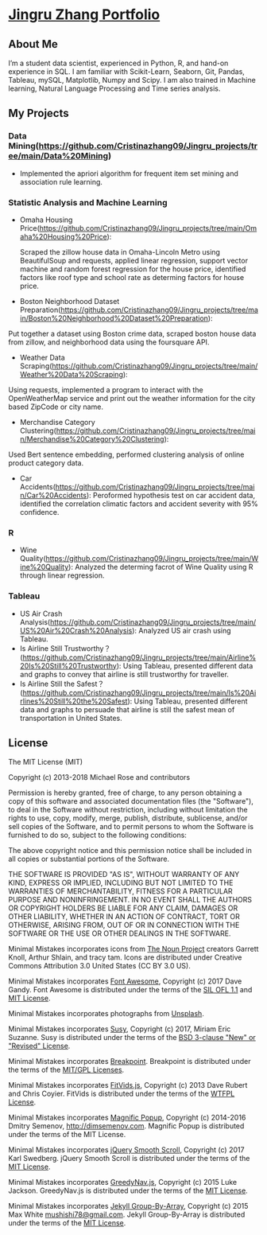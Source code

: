 # [Jingru Zhang Portfolio](https://cristinazhang09.github.io/)

## About Me

I’m a student data scientist, experienced in Python, R, and hand-on experience in SQL. I am familiar with Scikit-Learn, Seaborn, Git, Pandas, Tableau, mySQL, Matplotlib, Numpy 
and Scipy. I am also trained in Machine learning, Natural Language Processing and Time series analysis.

## My Projects

### Data Mining(https://github.com/Cristinazhang09/Jingru_projects/tree/main/Data%20Mining)
- Implemented the apriori algorithm for frequent item set mining and association rule learning.

### Statistic Analysis and Machine Learning
- Omaha Housing Price(https://github.com/Cristinazhang09/Jingru_projects/tree/main/Omaha%20Housing%20Price): 
  
  Scraped the zillow house data in Omaha-Lincoln Metro using BeautifulSoup and requests, applied linear regression, support vector machine and random forest regression for the house price, identified factors like roof type and school rate as determing factors for house price.
- Boston Neighborhood Dataset Preparation(https://github.com/Cristinazhang09/Jingru_projects/tree/main/Boston%20Neighborhood%20Dataset%20Preparation): 

Put together a dataset using Boston crime data, scraped boston house data from zillow, and neighborhood data using the foursquare API. 
- Weather Data Scraping(https://github.com/Cristinazhang09/Jingru_projects/tree/main/Weather%20Data%20Scraping): 

Using requests, implemented a program to interact with the OpenWeatherMap service and print out the weather information for the city based ZipCode or city name.
- Merchandise Category Clustering(https://github.com/Cristinazhang09/Jingru_projects/tree/main/Merchandise%20Category%20Clustering): 

Used Bert sentence embedding, performed clustering analysis of online product category data.
- Car Accidents(https://github.com/Cristinazhang09/Jingru_projects/tree/main/Car%20Accidents): 
Peroformed hypothesis test on car accident data, identified the correlation climatic factors and accident severity with 95% confidence.


### R
- Wine Quality(https://github.com/Cristinazhang09/Jingru_projects/tree/main/Wine%20Quality): Analyzed the determing facrot of Wine Quality using R through linear regression. 

### Tableau
- US Air Crash Analysis(https://github.com/Cristinazhang09/Jingru_projects/tree/main/US%20Air%20Crash%20Analysis): Analyzed US air crash using Tableau.
- Is Airline Still Trustworthy？(https://github.com/Cristinazhang09/Jingru_projects/tree/main/Airline%20Is%20Still%20Trustworthy): Using Tableau, presented different data and graphs to convey that airline is still trustworthy for traveller.
- Is Airline Still the Safest？(https://github.com/Cristinazhang09/Jingru_projects/tree/main/Is%20Airlines%20Still%20the%20Safest): Using Tableau, presented different data and graphs to persuade that airline is still the safest mean of transportation in United States. 


## License

The MIT License (MIT)

Copyright (c) 2013-2018 Michael Rose and contributors

Permission is hereby granted, free of charge, to any person obtaining a copy
of this software and associated documentation files (the "Software"), to deal
in the Software without restriction, including without limitation the rights
to use, copy, modify, merge, publish, distribute, sublicense, and/or sell
copies of the Software, and to permit persons to whom the Software is
furnished to do so, subject to the following conditions:

The above copyright notice and this permission notice shall be included in all
copies or substantial portions of the Software.

THE SOFTWARE IS PROVIDED "AS IS", WITHOUT WARRANTY OF ANY KIND, EXPRESS OR
IMPLIED, INCLUDING BUT NOT LIMITED TO THE WARRANTIES OF MERCHANTABILITY,
FITNESS FOR A PARTICULAR PURPOSE AND NONINFRINGEMENT. IN NO EVENT SHALL THE
AUTHORS OR COPYRIGHT HOLDERS BE LIABLE FOR ANY CLAIM, DAMAGES OR OTHER
LIABILITY, WHETHER IN AN ACTION OF CONTRACT, TORT OR OTHERWISE, ARISING FROM,
OUT OF OR IN CONNECTION WITH THE SOFTWARE OR THE USE OR OTHER DEALINGS IN THE
SOFTWARE.

Minimal Mistakes incorporates icons from [The Noun Project](https://thenounproject.com/) 
creators Garrett Knoll, Arthur Shlain, and tracy tam.
Icons are distributed under Creative Commons Attribution 3.0 United States (CC BY 3.0 US).

Minimal Mistakes incorporates [Font Awesome](http://fontawesome.io/),
Copyright (c) 2017 Dave Gandy.
Font Awesome is distributed under the terms of the [SIL OFL 1.1](http://scripts.sil.org/OFL) 
and [MIT License](http://opensource.org/licenses/MIT).

Minimal Mistakes incorporates photographs from [Unsplash](https://unsplash.com).

Minimal Mistakes incorporates [Susy](http://susy.oddbird.net/),
Copyright (c) 2017, Miriam Eric Suzanne.
Susy is distributed under the terms of the [BSD 3-clause "New" or "Revised" License](https://opensource.org/licenses/BSD-3-Clause).

Minimal Mistakes incorporates [Breakpoint](http://breakpoint-sass.com/).
Breakpoint is distributed under the terms of the [MIT/GPL Licenses](http://opensource.org/licenses/MIT).

Minimal Mistakes incorporates [FitVids.js](https://github.com/davatron5000/FitVids.js/),
Copyright (c) 2013 Dave Rubert and Chris Coyier.
FitVids is distributed under the terms of the [WTFPL License](http://sam.zoy.org/wtfpl/).

Minimal Mistakes incorporates [Magnific Popup](http://dimsemenov.com/plugins/magnific-popup/),
Copyright (c) 2014-2016 Dmitry Semenov, http://dimsemenov.com.
Magnific Popup is distributed under the terms of the MIT License.

Minimal Mistakes incorporates [jQuery Smooth Scroll](https://github.com/kswedberg/jquery-smooth-scroll),
Copyright (c) 2017 Karl Swedberg.
jQuery Smooth Scroll is distributed under the terms of the [MIT License](http://opensource.org/licenses/MIT).

Minimal Mistakes incorporates [GreedyNav.js](https://github.com/lukejacksonn/GreedyNav),
Copyright (c) 2015 Luke Jackson.
GreedyNav.js is distributed under the terms of the [MIT License](http://opensource.org/licenses/MIT).

Minimal Mistakes incorporates [Jekyll Group-By-Array](https://github.com/mushishi78/jekyll-group-by-array),
Copyright (c) 2015 Max White <mushishi78@gmail.com>.
Jekyll Group-By-Array is distributed under the terms of the [MIT License](http://opensource.org/licenses/MIT).
